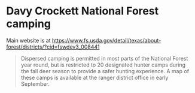 # Davy Crockett National Forest camping

Main website is at https://www.fs.usda.gov/detail/texas/about-forest/districts/?cid=fswdev3_008441

> Dispersed camping is permitted in most parts of the National Forest year round, but is restricted to 20 designated hunter camps during the fall deer season to provide a safer hunting experience. A map of these camps is available at the ranger district office in early September.